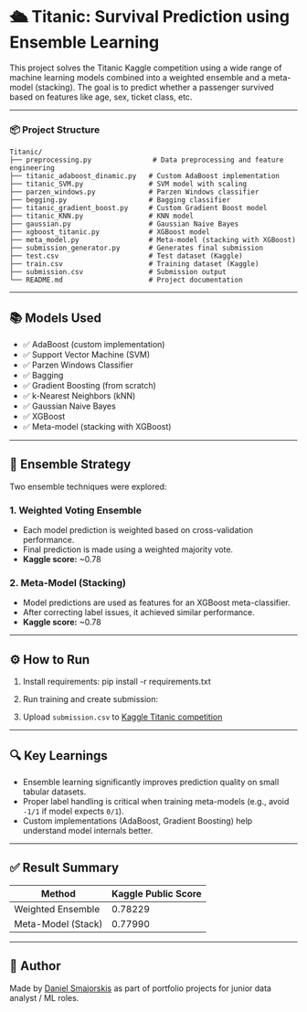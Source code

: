 # 🛳 Titanic: Survival Prediction using Ensemble Learning

This project solves the Titanic Kaggle competition using a wide range of machine learning models combined into a weighted ensemble and a meta-model (stacking). The goal is to predict whether a passenger survived based on features like age, sex, ticket class, etc.

---

### 📦 Project Structure

```plaintext
Titanic/
├── preprocessing.py               # Data preprocessing and feature engineering
├── titanic_adaboost_dinamic.py   # Custom AdaBoost implementation
├── titanic_SVM.py                # SVM model with scaling
├── parzen_windows.py             # Parzen Windows classifier
├── begging.py                    # Bagging classifier
├── titanic_gradient_boost.py     # Custom Gradient Boost model
├── titanic_KNN.py                # KNN model
├── gaussian.py                   # Gaussian Naive Bayes
├── xgboost_titanic.py            # XGBoost model
├── meta_model.py                 # Meta-model (stacking with XGBoost)
├── submission_generator.py       # Generates final submission
├── test.csv                      # Test dataset (Kaggle)
├── train.csv                     # Training dataset (Kaggle)
├── submission.csv                # Submission output
└── README.md                     # Project documentation
```

---

## 📚 Models Used

- ✅ AdaBoost (custom implementation)
- ✅ Support Vector Machine (SVM)
- ✅ Parzen Windows Classifier
- ✅ Bagging
- ✅ Gradient Boosting (from scratch)
- ✅ k-Nearest Neighbors (kNN)
- ✅ Gaussian Naive Bayes
- ✅ XGBoost
- ✅ Meta-model (stacking with XGBoost)

---

## 🧠 Ensemble Strategy

Two ensemble techniques were explored:

### 1. Weighted Voting Ensemble
- Each model prediction is weighted based on cross-validation performance.
- Final prediction is made using a weighted majority vote.
- **Kaggle score:** ~0.78

### 2. Meta-Model (Stacking)
- Model predictions are used as features for an XGBoost meta-classifier.
- After correcting label issues, it achieved similar performance.
- **Kaggle score:** ~0.78

---

## ⚙️ How to Run

1. Install requirements:
pip install -r requirements.txt
2. Run training and create submission:

3. Upload `submission.csv` to [Kaggle Titanic competition](https://www.kaggle.com/c/titanic)

---

## 🔍 Key Learnings

- Ensemble learning significantly improves prediction quality on small tabular datasets.
- Proper label handling is critical when training meta-models (e.g., avoid `-1/1` if model expects `0/1`).
- Custom implementations (AdaBoost, Gradient Boosting) help understand model internals better.

---

## ✅ Result Summary

| Method              | Kaggle Public Score |
|---------------------|---------------------|
| Weighted Ensemble   | 0.78229             |
| Meta-Model (Stack)  | 0.77990             |

---

## 📌 Author

Made by [Daniel Smajorskis](https://github.com/Daniel1272) as part of portfolio projects for junior data analyst / ML roles.


